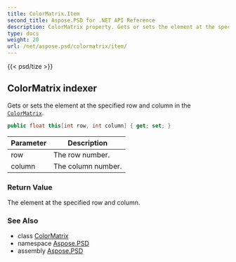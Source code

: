 ```yaml
---
title: ColorMatrix.Item
second_title: Aspose.PSD for .NET API Reference
description: ColorMatrix property. Gets or sets the element at the specified row and column in the ColorMatrix
type: docs
weight: 20
url: /net/aspose.psd/colormatrix/item/
---
```

{{< psd/tize >}}
## ColorMatrix indexer

Gets or sets the element at the specified row and column in the [`ColorMatrix`](../).

```csharp
public float this[int row, int column] { get; set; }
```

| Parameter | Description |
| --- | --- |
| row | The row number. |
| column | The column number. |

### Return Value

The element at the specified row and column.

### See Also

* class [ColorMatrix](../)
* namespace [Aspose.PSD](../../colormatrix/)
* assembly [Aspose.PSD](../../../)


